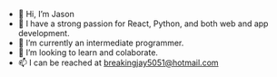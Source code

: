 - 👋 Hi, I’m Jason
- 👀 I have a strong passion for React, Python, and both web and app development.
- 🌱 I’m currently an intermediate programmer.  
- 💞️ I’m looking to learn and colaborate.
- 📫 I can be reached at breakingjay5051@hotmail.com

<!---
breakingjay5051/breakingjay5051 is a ✨ special ✨ repository because its `README.md` (this file) appears on your GitHub profile.
You can click the Preview link to take a look at your changes.
--->
